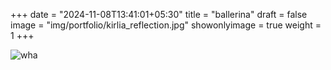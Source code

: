+++
date = "2024-11-08T13:41:01+05:30"
title = "ballerina"
draft = false
image = "img/portfolio/kirlia_reflection.jpg"
showonlyimage = true
weight = 1
+++

![wha](/img/portfolio/kirlia_reflection.jpg)
